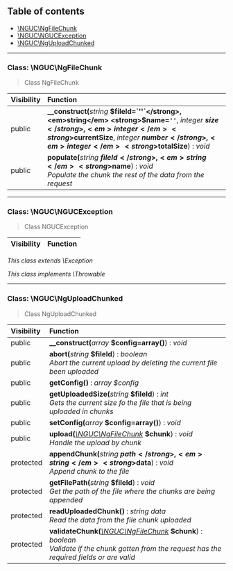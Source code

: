 ## Table of contents

- [\NGUC\NgFileChunk](#class-ngucngfilechunk)
- [\NGUC\NGUCException](#class-ngucngucexception)
- [\NGUC\NgUploadChunked](#class-ngucnguploadchunked)

<hr />

### Class: \NGUC\NgFileChunk

> Class NgFileChunk

| Visibility | Function |
|:-----------|:---------|
| public | <strong>__construct(</strong><em>string</em> <strong>$fileId=`''`</strong>, <em>string</em> <strong>$name=`''`</strong>, <em>integer</em> <strong>$size</strong>, <em>integer</em> <strong>$currentSize</strong>, <em>integer</em> <strong>$number</strong>, <em>integer</em> <strong>$totalSize</strong>)</strong> : <em>void</em> |
| public | <strong>populate(</strong><em>string</em> <strong>$fileId</strong>, <em>string</em> <strong>$name</strong>)</strong> : <em>void</em><br /><em>Populate the chunk the rest of the data from the request</em> |

<hr />

### Class: \NGUC\NGUCException

> Class NGUCException

| Visibility | Function |
|:-----------|:---------|

*This class extends \Exception*

*This class implements \Throwable*

<hr />

### Class: \NGUC\NgUploadChunked

> Class NgUploadChunked

| Visibility | Function |
|:-----------|:---------|
| public | <strong>__construct(</strong><em>array</em> <strong>$config=array()</strong>)</strong> : <em>void</em> |
| public | <strong>abort(</strong><em>string</em> <strong>$fileId</strong>)</strong> : <em>boolean</em><br /><em>Abort the current upload by deleting the current file been uploaded</em> |
| public | <strong>getConfig()</strong> : <em>array $config</em> |
| public | <strong>getUploadedSize(</strong><em>string</em> <strong>$fileId</strong>)</strong> : <em>int</em><br /><em>Gets the current size fo the file that is being uploaded in chunks</em> |
| public | <strong>setConfig(</strong><em>array</em> <strong>$config=array()</strong>)</strong> : <em>void</em> |
| public | <strong>upload(</strong><em>[\NGUC\NgFileChunk](#class-ngucngfilechunk)</em> <strong>$chunk</strong>)</strong> : <em>void</em><br /><em>Handle the upload by chunk</em> |
| protected | <strong>appendChunk(</strong><em>string</em> <strong>$path</strong>, <em>string</em> <strong>$data</strong>)</strong> : <em>void</em><br /><em>Append chunk to the file</em> |
| protected | <strong>getFilePath(</strong><em>string</em> <strong>$fileId</strong>)</strong> : <em>void</em><br /><em>Get the path of the file where the chunks are being appended</em> |
| protected | <strong>readUploadedChunk()</strong> : <em>string data</em><br /><em>Read the data from the file chunk uploaded</em> |
| protected | <strong>validateChunk(</strong><em>[\NGUC\NgFileChunk](#class-ngucngfilechunk)</em> <strong>$chunk</strong>)</strong> : <em>boolean</em><br /><em>Validate if the chunk gotten from the request has the required fields or are valid</em> |

